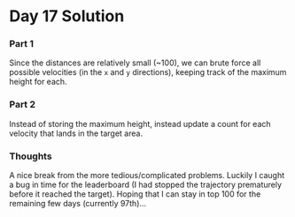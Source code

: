 # Day 17 Solution

### Part 1

Since the distances are relatively small (~100), we can brute force all possible velocities (in the `x` and `y` directions), keeping track of the maximum height for each.

### Part 2

Instead of storing the maximum height, instead update a count for each velocity that lands in the target area.

### Thoughts
A nice break from the more tedious/complicated problems. Luckily I caught a bug in time for the leaderboard (I had stopped the trajectory prematurely before it reached the target). Hoping that I can stay in top 100 for the remaining few days (currently 97th)...